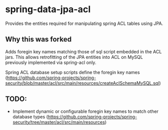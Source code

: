 # spring-data-jpa-acl
Provides the entities required for manipulating spring ACL tables using JPA. 

## Why this was forked
Adds foregin key names matching those of sql script embedded in the ACL jars. This allows retrofitting of the JPA entities into ACL on MySQL previously implemented via spring-acl only.

Spring ACL database setup scripts define the foregin key names (https://github.com/spring-projects/spring-security/blob/master/acl/src/main/resources/createAclSchemaMySQL.sql) 

## TODO:
* Implement dynamic or configurable foregin key names to match other database types (https://github.com/spring-projects/spring-security/tree/master/acl/src/main/resources)
